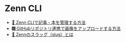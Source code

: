 # Zenn CLI

* [🔨 Zenn CLIで記事・本を管理する方法](https://zenn.dev/zenn/articles/zenn-cli-guide)
* [🎆 GitHubリポジトリ連携で画像をアップロードする方法](https://zenn.dev/zenn/articles/deploy-github-images)
* [🤔 Zennのスラッグ（slug）とは](https://zenn.dev/zenn/articles/what-is-slug)
